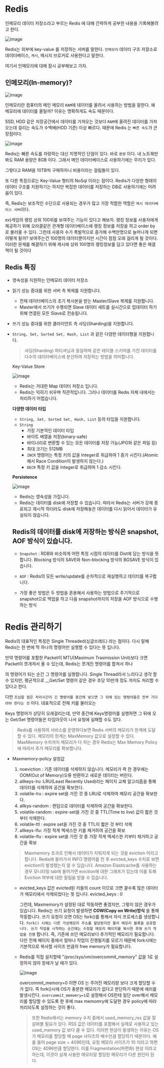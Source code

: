 
# Redis

  인메모리 데이터 저장소라고 부르는 Redis 에 대해 간략하게 공부한 내용을 기록해볼려고 한다.
  
  ![image](https://img1.daumcdn.net/thumb/R1280x0/?scode=mtistory2&fname=https%3A%2F%2Fblog.kakaocdn.net%2Fdn%2FbrCdyD%2FbtqWBAZA5rE%2FPgs4thI67EvRWDRis29Jgk%2Fimg.png)
  
  Redis는 외부에 key-value 를 저장하는 서버를 말한다. `인메모리` 데이터 구조 저장소로 데이터베이스, `캐시`, 메시지 브로커로 사용한다고 말한다.


 여기서 인메모리에 대해 잠시 공부해보고 가자.
 
 ## 인메모리(In-memory)?
 
 ![image](https://img1.daumcdn.net/thumb/R1280x0/?scode=mtistory2&fname=https%3A%2F%2Fblog.kakaocdn.net%2Fdn%2FBcwuU%2FbtqWKYSRi5Q%2FjRblmXQlGtIdD4nURFkHWk%2Fimg.png)
 
 인메모리란 컴퓨터의 메인 메모리 `RAM`에 데이터를 올려서 사용하는 방법을 말한다. 왜 메모리에 데이터를 올릴까? 이유는 명확하게도 속도 때문이다.
 
 SSD, HDD 같은 저장공간에서 데이터를 가져오는 것보다 `RAM`에 올려진 데이터를 가져오는데 걸리는 속도가 수백배(HDD 기준) 이상 빠르다. 때문에 Redis 는 `빠른 속도`가 큰 장점이다.
 
 ![image](https://img1.daumcdn.net/thumb/R1280x0/?scode=mtistory2&fname=https%3A%2F%2Fblog.kakaocdn.net%2Fdn%2FcJNBig%2FbtqWzsOg5he%2FX3tHPGyI7obqDSlc9LDokk%2Fimg.png)
 
 Redis는 빠른 속도를 자랑하는 대신 치명적인 단점이 있다. 바로 `용량` 이다. 내 노트북만 봐도 RAM 용량은 8GB 이다. 그래서 메인 데이터베이스로 사용하기에는 무리가 있다.
 
 그렇다고 RAM을 10TB씩 구매하자니 비용이라는 걸림돌이 있다.
 
 또 다른 특징으로는 Key-Value 형티의 NoSql 이라는 점이다. Redis가 다양한 형태의 데이터 구조를 지원하기는 하지만 복잡한 데이터를 저장하는 DB로 사용하기에는 어려움이 있다.
 
 즉, Redis는 보조적인 수단으로 사용되는 경우가 많고 가장 적합한 역할은 `캐시 데이터베이스 서버`이다.
 
 ex)게임의 랭킹 상위 100위를 보여주는 기능이 있다고 해보자. 랭킹 정보를 사용자에게 제공하기 위해 오라클같은 관계형 데이터베이스에 랭킹 정보를 저장을 하고 order by 로 불러올 수 있다. 
 그런데 사용자 수가 폭발적으로 증가해 수백만명으로 늘어나게 되면 어떻게 될까? 보여주는건 100명의 데이터뿐이지만 시간이 점점 오래 걸리게 될 것이다.
 이러한 문제를 해결하기 위해 캐시에 상위 100명의 랭킹정보를 담고 있다면 좋은 해결책이 될 것이다
 
 
 
 ## Redis 특징
 
  - 영속성을 지원하는 인메모리 데이터 저장소
  - 읽기 성능 증대를 위한 서버 측 복제를 지원합니다.
    - 전체 데이터베이스의 초기 복사본을 받는 Master/Slave 복제를 지원합니다.
    - Master에서 쓰기가 수행되면 Slave 데이터 세트를 실시간으로 업데이터 하기 위해 연결된 모든 Slave로 전송됩니다.
  - 쓰기 성능 증대를 위한 클라이언트 측 샤딩(Sharding)을 지원합니다.
  - `String, Set, Sorted Set, Hash, List` 과 같은 다양한 데이터형을 지원합니다.
  
    > 샤딩(Sharding)
      파티셔닝과 동일하며 같은 테이블 스키마를 가진 데이터를 다수의 데이터베이스에 분산하여 저장하는 방법을 의미합니다.
      
    Key-Value Store
    
    ![image](https://user-images.githubusercontent.com/42582516/133774329-00ddf3c0-a24e-40b0-9dd8-460616ea5400.png)
        
       - Redis는 거대한 Map 데이터 저장소 입니다.
       - Redis는 익히기 쉬우며 직관적입니다. 그러나 데이터를 Redis 자체 내에서는 처리하기 어렵습니다.
   
    __다양한 데이터 타입__
    
    - `String, Set, Sorted Set, Hash, List` 등의 타입을 지원합니다.
    - `String`
      - 가장 기본적인 데이터 타입
      - 바이트 배열을 저장(binary-safe)
      - 바이너리로 변환할 수 있는 모든 데이터를 저장 가능(JPG와 같은 파일 등)
      - 최대 크기는 512MB
      - `INCR` 명령어는 특정 키의 값을 Integer로 취급하여 1 증가 시킨다.(Atomic 해서 Race Condition이 발생하지 않는다.)
      - `DECR` 특정 키 값을 Integer로 취급하여 1 감소 시킨다.


    __Persistence__
    
    ![image](https://user-images.githubusercontent.com/42582516/133775761-c7644499-ae6f-4aa8-bd25-8208780c41e0.png)
    
    
    - Redis는 영속성을 가집니다.
    - Redis는 데이터를 disk에 저장할 수 있습니다. 따라서 Redis는 서버가 강제 종료되고 재시작 하더라도 disk에 저장해놓은 데이터를 다시 읽어서 데이터가 유실되지 않습니다.
    
    
    ## Redis의 데이터를 disk에 저장하는 방식은 snapshot, AOF 방식이 있습니다.
    
    - `Snapshot` : RDB와 비슷하게 어떤 특정 시점의 데이터를 Dist에 담는 방식을 뜻합니다. Blocking 방식의 SAVE와 Non-blocking 방식의 BGSAVE 방식이 있습니다.
    - `AOF` : Redis의 모든 write/update를 순차적으로 재실행하고 데이터를 복구합니다.
    
    - 가장 좋은 방법은 두 방법을 혼용해서 사용하는 방법으로 주기적으로 snapshot으로 백업을 하고 다음 snapshot까지의 저장을 AOF 방식으로 수행하는 방식


# Redis 관리하기

Redis의 대표적인 특징은 Single Threaded(싱글쓰레드) 라는 점이다. 다시 말해 Redis는 한 번에 딱 하나의 명령어만 실행할 수 있다는 뜻 입니다.

만약 명령어를 포함한 Packet이 MTU(Maximum Trasmission Unit)보다 크면 Packet이 쪼개져서 올 수 있는데, Redis는 쪼개진 명령어를 합쳐서 하나

의 명령어가 되는 순간 그 명령어를 실행합니다. Single Thread라서 느리다고 생각 할 수 있지만, 평균적으로 __Get/Set 명령어 같은 경우 초당
10만개 정도 까지도 처리할 수 있다고 한다.

다만 `조심할 점은 처리시간이 긴 명령어를 중간에 넣으면 그 뒤에 있는 명령어들은 전부 기다려야 한다는 것` 이다. 대표적으로 전체 키를 불러오는

Keys 명령어가 상당히 오래걸리는데, 만약 중간에 Keys명령어를 실행하면 그 뒤에 오는 Get/Set 명령어들은 타임아웃이 나서 요청에 실패할 수도 있다.

> Redis를 사용하여 서비스를 운영하다보면 Redis 서버의 메모리가 한계에 도달할 수 있다. 메모리의 한계는 MaxMemory 값으로 설정할 수 있다.
  MaxMemory 수치까지 메모리가 다 차는 경우 Redis는 Max Memory Policy에 따라서 추가 메모리를 확보합니다.


- Maxmemory-policy  설정값
  
  1. noeviction : 기존 데이터를 삭제하지 않습니다. 메모리가 꽉 찬 경우에는 OOM(Out of Memory)오류 반환하고 새로운 데이터는 버린다.
  2. allkeys-lru :LRU(Least Recently Used)라는 페이지 교체 알고리즘을 통해 데이터를 삭제하여 공간을 확보한다.
  3. volatile-lru : expire set을 가진 것 중 LRU로 삭제하여 메모리 공간을 확보한다.
  4. allkys-random : 랜덤으로 데이터를 삭제하여 공간을 확보한다.
  5. volatile-random : expire-set을 가진 것 중 TTL(Time to live) 값이 짧은 것 부터 삭제한다.
  6. volatile-ttl : expire set을 가진 것 중 TTL이 짧은 것 부터 삭제
  7. allkeys-lfu: 가장 적게 엑세스한 키를 제거하여 공간을 확보
  8. volatile-lfu : expire set을 가진 것 중 가장 적게 엑세스한 키부터 제거하고 공간을 확보


  
  > Maxmemory 초과로 인해서 데이터가 지워지게 되는 것을 eviction 이라고 합니다. Redis에 들어가서 INFO 명령어를 친 후 evicted_keys 수치로
  보면 eviction이 발생했는지 알 수 있습니다. Amazon Elasticache를 사용하는 경우 모니터링 tab에 들어가면 eviction에 대한 그래프가 있는데
  이를 토해 Eviction 여부에 대한 알림을 받을 수 있습니다.
  
  
  - evicted_keys 값은 evicted된 키들의 count 이므로 크면 클수록 많은 데이터가 메모리에서 삭제되었다는 뜻 입니다.
    evicted_keys : 0
    
    그런데, Maxmemory가 설정된 대로 작동하면 좋겠지만, 그렇지 않은 경우가 있습니다. Redis는 쓰기 요청이 발생하면 __COW(Copy on Write)방식__ 을 통해 작동합니다. 쓰기 요청이 오면 OS는 fork()를 통해서 자식 프로세스를 생성합니다. `fork() 시에는 다른 가상메모리 주소를 할당받지만
    물리 메모리 블록을 공유합니다. 쓰기 작업을 시작하는 순간에는 수정할 메모리 페이지를 복사한 후에 쓰기 작업을 진행` 합니다. 즉, 기존에 쓰던
    메모리보다 추가적인 메모리가 필요합니다. 다만 전체 페이지 중에서 얼마나 작업이 진행될지를 모르기 때문에 fork시에는 기본적으로 복사할 사이즈 만큼의 free memory가 필요합니다.

  - Redis를 직접 설치할때 "/proc/sys/vm/overcommit_memory" 값을 1로 설정하지 않아 장애가 날 때가 있다.
  
    ![image](https://user-images.githubusercontent.com/79154652/152163664-5b1e6184-d61b-4dd4-bf26-cdbff136a716.png)
    
    overcommit_memory=0 이면 OS 는 주어진 메모리량 보다 크게 할당할 수가 없다. 즉 fork()시에 OS가 충분한 메모리가 없다고 판단하기 때문에
    에러를 발생시킨다. `overcommit_memomry=1`로 설정해서  OS한테 일단 over해서 메모리를 할당할 수 있도록 한 후에 max memomry에 도달한 경우 policy에 따라 처리되도록 설정하는 것이 좋다.
    
    > 또한 Redis에서는 memory 수치 중에서 used_memory_rss 값을 잘 살펴볼 필요가 있다. RSS 값은 데이터를 포함해서 실제로 사용하고 있는 used_memory 값 보다 클 수 있다. 이러한 현상이 발생하는 이유는 OS가 메모리를 할당할 때 page 사이즈의 배수만큼 할당하기 때문이다. 예를 들어
    page size = 4096인데, 요청 메모리 사이즈가 10 이라고 하면 OS는 4096만큼 할당한다. 이를 Fragmentation(파편화) 현상 이라고 하는데, 이것이 실제 사용한 메모리랑 할당된 메모리가 다른 원인이 된다.
